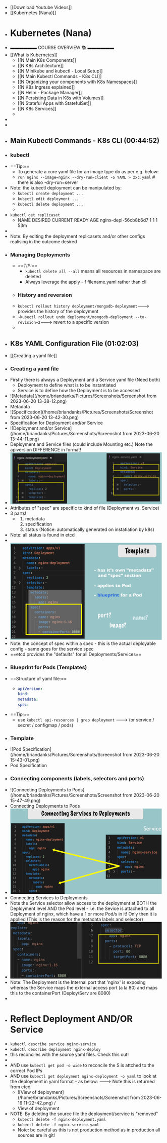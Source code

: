 - [[Download Youtube Videos]]
- [[Kubernetes (Nana)]]
- # Kubernetes (Nana)
- ▬▬▬▬▬▬ COURSE OVERVIEW 📚 ▬▬▬▬▬▬
- [[What is Kubernetes]]
	- [[N Main K8s Components]]
	- [[N K8s Architecture]]
	- [[N Minikube and kubectl - Local Setup]]
	- [[N Main Kubectl Commands - K8s CLI]]
	- [[N Organizing your components with K8s Namespaces]]
	- [[N K8s Ingress explained]]
	- [[N Helm - Package Manager]]
	- [[N Persisting Data in K8s with Volumes]]
	- [[N Stateful Apps with StatefulSet]]
	- [[N K8s Services]]
	-
-
-
- ## Main Kubectl Commands - K8s CLI  (00:44:52)
- ### kubectl
- ==Tip:==
	- To generate a core yaml file for an image type do as per e.g. below:
	- `run nginx --image=nginx --dry-run=client -o YAML > zxc.yaml` # there is also -dry-run=server
- Note: the kubectl deployment can be manipulated by:
	- `kubectl create deployment ...`
	- `kubectl edit deployment ...`
	- `kubectl delete deployment ...`
	-
- `kubectl get replicaset`
	- NAME                               DESIRED   CURRENT   READY   AGE
	  nginx-depl-56cb8b6d7   1                1                  1             53m
-
- Note: By editing the deployment replicasets and/or other configs realising in the outcome desired
- ### Managing Deployments
	- *==TIP:==*
		- `kubectl delete all --all` means all resources in namespace are deleted
		- Always leverage the apply - f filename.yaml rather than cli
	- ### History and reversion
	- `kubectl rollout history deployment/mongodb-deployment`---> provides the history of the deployment
	- `~kubectl rollout undo deployment/mongodb-deployment --to-revision=2`---> revert to a specific version
	-
- ## K8s YAML Configuration File (01:02:03)
- [[Creating a yaml file]]
- ### Creating a yaml file
- Firstly there is always a Deployment and a Service yaml file (Need both)
	- Deployment to define what is to be instantiated
	- Service is to define how the Deployment is to be accessed
- ![Metadata](/home/briandanks/Pictures/Screenshots/Screenshot from 2023-06-20 13-38-12.png)
- Metadata
- ![Specification](/home/briandanks/Pictures/Screenshots/Screenshot from 2023-06-20 13-42-30.png)
- Specification for Deployment and/or Service
- ![Deployment and/or Service](/home/briandanks/Pictures/Screenshots/Screenshot from 2023-06-20 13-44-11.png)
- Deployment and Service files (could include Mounting etc.)   Note the apiversion DIFFERENCE in format!
- ![image.png](../assets/image_1686861013734_0.png)
- Attributes of "spec" are specific to kind of file (Deployment vs. Service)
- 3 parts!
	- 1. metadata
	  2. specification
	  3. status (Notice: automatically generated on instatiation by k8s)
- Note: all status is found in etcd
-
- ![image.png](../assets/image_1686905575254_0.png)
- Note: the concept of spec within a spec  - this is the actual deployable config - same goes for the service spec
- ==etcd provides the "defaults" for all Deployments/Services==
- ### Blueprint for Pods (Templates)
- ==Structure of yaml file:==
	- ```yaml
	  apiVersion:
	  kind:
	  metadata:
	  spec:
	  ```
- *==Tip:==*
	- use `kubectl api-resources | grep deployment`  ---> (or service /  secret / configmap / pods)
- ### Template
- ![Pod Specification](/home/briandanks/Pictures/Screenshots/Screenshot from 2023-06-20 15-43-01.png)
- Pod Specification
- ### Connecting components (labels, selectors and ports)
- ![Connecting Deployments to Pods](/home/briandanks/Pictures/Screenshots/Screenshot from 2023-06-20 15-47-49.png)
- Connecting Deployments to Pods
- ![image.png](../assets/image_1686905760664_0.png)
- Connecting Services to Deployments
- Note the Service selector allow access to the deployment at BOTH the Deployment level AND the Pod level - i.e. the Sevice is attached to all Deployment of nginx, which have a 1 or more Pod/s in it! Only then it is applied (This is the reason for the metadata labels and selector)
- ![image.png](../assets/image_1686906061887_0.png)
- Note: The Deployment is the Internal port that 'nginx' is exposing whereas the Service maps the external access port (a la 80) and maps this to the containerPort (Deploy/Serv are 8080)
-
- # Reflect Deployment AND/OR Service
- `kubectl describe service nginx-service`
- `kubectl describe deployment nginx-deploy`
- this reconciles with the source yaml files.   Check this out!
-
- AND use `kubectl get pod -o wide` to reconcile the S is attched to the correct Pod IPs
- AND use `kubectl get deployment nginx-deployment -o yaml` to look at the deployment in yaml format - as below: ---> Note this is returned from etcd
	- ![View of deployment](/home/briandanks/Pictures/Screenshots/Screenshot from 2023-06-16 11-22-42.png) /
	- View of deployment
- NOTE: By deleting the source file the deployment/service is "removed"
	- `kubectl delete -f nginx-deployment.yaml`
	- `kubectl delete -f nginx-service.yaml`
	- Note: be careful as this is not production method as in production all sources are in git!
